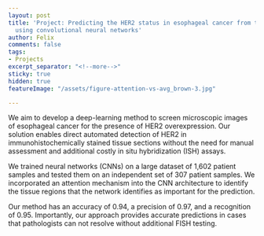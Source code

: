 ```yaml
---
layout: post
title: 'Project: Predicting the HER2 status in esophageal cancer from tissue microarrays
  using convolutional neural networks'
author: Felix
comments: false
tags:
- Projects
excerpt_separator: "<!--more-->"
sticky: true
hidden: true
featureImage: "/assets/figure-attention-vs-avg_brown-3.jpg"

---
```

We aim to develop a deep-learning method to screen microscopic images of esophageal cancer for the presence of HER2 overexpression. <!--more--> Our solution enables direct automated detection of HER2 in immunohistochemically stained tissue sections without the need for manual assessment and additional costly in situ hybridization (ISH) assays.

We trained neural networks (CNNs) on a large dataset of 1,602 patient samples and tested them on an independent set of 307 patient samples. We incorporated an attention mechanism into the CNN architecture to identify the tissue regions that the network identifies as important for the prediction.

Our method has an accuracy of 0.94, a precision of 0.97, and a recognition of 0.95. Importantly, our approach provides accurate predictions in cases that pathologists can not resolve without additional FISH testing.